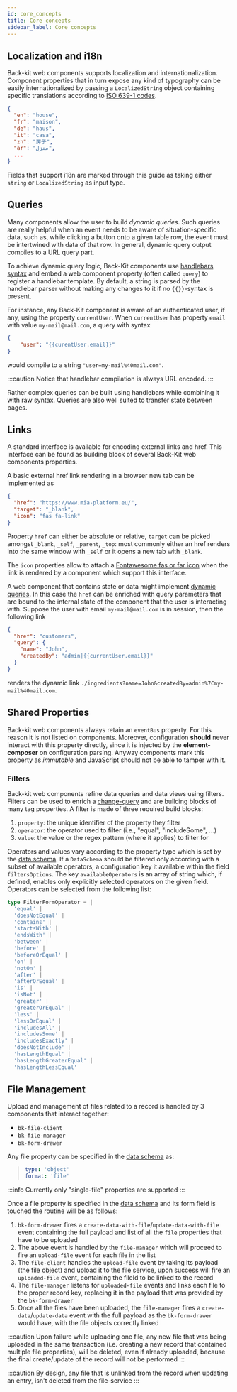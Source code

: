 ```yaml
---
id: core_concepts
title: Core concepts
sidebar_label: Core concepts
---
```

## Localization and i18n

Back-kit web components supports localization and internationalization. Component properties that in turn expose any kind
of typography can be easily internationalized by passing a `LocalizedString` object containing specific translations according
to [ISO 639-1 codes](https://www.loc.gov/standards/iso639-2/php/code_list.php).

```json
{
  "en": "house",
  "fr": "maison",
  "de": "haus",
  "it": "casa",
  "zh": "房子",
  "ar": "منزل",
  ...
}
```

Fields that support i18n are marked through this guide as taking either `string` or `LocalizedString` as input type.

## Queries

Many components allow the user to build *dynamic queries*. Such queries are really helpful when an event needs to be aware
of situation-specific data, such as, while clicking a button onto a given table row, the event must be intertwined with
data of that row. In general, dynamic query output compiles to a URL query part.

To achieve dynamic query logic, Back-Kit components use [handlebars syntax](https://handlebarsjs.com/guide/expressions.html)
and embed a web component property (often called `query`) to register a handlebar template. By default, a string is parsed
by the handlebar parser without making any changes to it if no `{{}}`-syntax is present.

For instance, any Back-Kit component is aware of an authenticated user, if any, using the property `currentUser`. When
`currentUser` has property `email` with value `my-mail@mail.com`, a query with syntax

```json
{
    "user": "{{curentUser.email}}"
}
```

would compile to a string `"user=my-mail%40mail.com"`.

:::caution
Notice that handlebar compilation is always URL encoded.
:::

Rather complex queries can be built using handlebars while combining it with raw syntax. Queries are also well suited to
transfer state between pages.

## Links

A standard interface is available for encoding external links and href. This interface can be found as building block of
several Back-Kit web components properties.

A basic external href link rendering in a browser new tab can be implemented as

```json
{
  "href": "https://www.mia-platform.eu/",
  "target": "_blank",
  "icon": "fas fa-link"
}
```

Property `href` can either be absolute or relative, `target` can be picked amongst `_blank`, `_self`, `_parent`, `_top`:
most commonly either an href renders into the same window with `_self` or it opens a new tab with `_blank`.

The `icon` properties allow to attach a [Fontawesome fas or far icon](https://fontawesome.com/v5.15/icons?d=gallery&p=2&s=regular,solid&m=free)
when the link is rendered by a component which support this interface.

A web component that contains state or data might implement [dynamic queries](#queries). In this case the `href` can be
enriched with query parameters that are bound to the internal state of the component that the user is interacting with.
Suppose the user with email `my-mail@mail.com` is in session, then the following link

```json
{
  "href": "customers",
  "query": {
    "name": "John",
    "createdBy": "admin|{{currentUser.email}}"
  }
}
```

renders the dynamic link `./ingredients?name=John&createdBy=admin%7Cmy-mail%40mail.com`.

## Shared Properties

Back-kit web components always retain an `eventBus` property. For this reason it is not listed on components. Moreover,
configuration **should** never interact with this property directly, since it is injected by the **element-composer** on
configuration parsing. Anyway components mark this property as *immutable* and JavaScript should not be able to tamper with it.

### Filters

Back-kit web components refine data queries and data views using filters. Filters can be used to enrich a
[change-query](events#change-query) and are building blocks of many tag properties. A filter is made of three
required build blocks:

1. `property`: the unique identifier of the property they filter
2. `operator`: the operator used to filter (i.e., "equal", "includeSome", ...)
3. `value`: the value or the regex pattern (where it applies) to filter for

Operators and values vary according to the property type which is set by the [data schema](page_layout#data-schema).
If a `DataSchema` should be filtered only according with a subset of available operators, a configuration key it available within
the field `filtersOptions`. The key `availableOperators` is an array of string which, if defined, enables only explicitly selected operators on the given field.
Operators can be selected from the following list:

```typescript
type FilterFormOperator = |
  'equal' |
  'doesNotEqual' |
  'contains' |
  'startsWith' |
  'endsWith' |
  'between' |
  'before' |
  'beforeOrEqual' |
  'on' |
  'notOn' |
  'after' |
  'afterOrEqual' |
  'is' |
  'isNot' |
  'greater' |
  'greaterOrEqual' |
  'less' |
  'lessOrEqual' |
  'includesAll' |
  'includesSome' |
  'includesExactly' |
  'doesNotInclude' |
  'hasLengthEqual' |
  'hasLengthGreaterEqual' |
  'hasLengthLessEqual'
```

## File Management

Upload and management of files related to a record is handled by 3 components that interact together:

- `bk-file-client`
- `bk-file-manager`
- `bk-form-drawer`

Any file property can be specified in the [data schema](page_layout#data-schema) as:
>
> ``` yaml
> type: 'object'
> format: 'file'
> ```

:::info Currently only "single-file" properties are supported :::

Once a file property is specified in the [data schema](page_layout#data-schema) and its form field is touched the routine will be as follows:

 1. `bk-form-drawer` fires a `create-data-with-file`/`update-data-with-file` event containing the full payload and list of all the `file` properties that have to be uploaded
 2. The above event is handled by the `file-manager` which will proceed to fire an `upload-file` event for each file in the list
 3. The `file-client` handles the `upload-file` event by taking its payload (the file object) and upload it to the file service, upon success will fire an `uploaded-file` event, containing the fileId to be linked to the record
 4. The `file-manager` listens for `uploaded-file` events and links each file to the proper record key, replacing it in the payload that was provided by the `bk-form-drawer`
 5. Once all the files have been uploaded, the `file-manager` fires a `create-data`/`update-data` event with the full payload as the `bk-form-drawer` would have, with the file objects correctly linked

:::caution Upon failure while uploading one file, any new file that was being uploaded in the same transaction (i.e. creating a new record that contained multiple file properties), will be deleted, even if already uploaded, because the final create/update of the record will not be performed :::

:::caution By design, any file that is unlinked from the record when updating an entry, isn't deleted from the file-service :::
